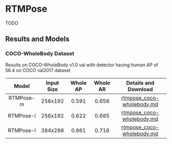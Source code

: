 # RTMPose

TODO

## Results and Models

### COCO-WholeBody Dataset

Results on COCO-WholeBody v1.0 val with detector having human AP of 56.4 on COCO val2017 dataset

|   Model   | Input Size | Whole AP | Whole AR |                          Details and Download                           |
| :-------: | :--------: | :------: | :------: | :---------------------------------------------------------------------: |
| RTMPose-m |  256x192   |  0.591   |  0.656   | [rtmpose_coco-wholebody.md](./coco-wholebody/rtmpose_coco-wholebody.md) |
| RTMPose-l |  256x192   |  0.622   |  0.685   | [rtmpose_coco-wholebody.md](./coco-wholebody/rtmpose_coco-wholebody.md) |
| RTMPose-l |  384x288   |  0.661   |  0.716   | [rtmpose_coco-wholebody.md](./coco-wholebody/rtmpose_coco-wholebody.md) |
